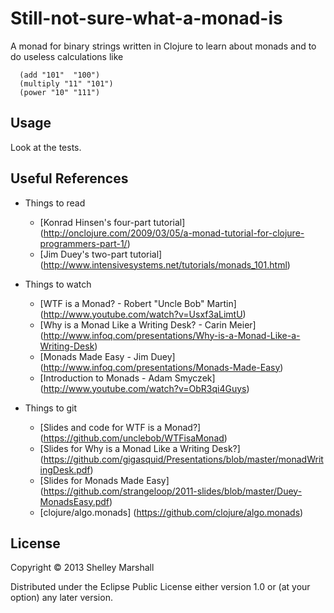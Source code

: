 # Still-not-sure-what-a-monad-is

A monad for binary strings written in Clojure to learn about monads and to do useless calculations like

      (add "101"  "100")
      (multiply "11" "101")
      (power "10" "111")
      
## Usage

Look at the tests.

## Useful References

* Things to read
  * [Konrad Hinsen's four-part tutorial] (http://onclojure.com/2009/03/05/a-monad-tutorial-for-clojure-programmers-part-1/)
  * [Jim Duey's two-part tutorial] (http://www.intensivesystems.net/tutorials/monads_101.html)

* Things to watch
  * [WTF is a Monad? - Robert "Uncle Bob" Martin] (http://www.youtube.com/watch?v=Usxf3aLimtU)
  * [Why is a Monad Like a Writing Desk? - Carin Meier] (http://www.infoq.com/presentations/Why-is-a-Monad-Like-a-Writing-Desk)
  * [Monads Made Easy - Jim Duey] (http://www.infoq.com/presentations/Monads-Made-Easy)
  * [Introduction to Monads - Adam Smyczek] (http://www.youtube.com/watch?v=ObR3qi4Guys)
  
* Things to git
  * [Slides and code for WTF is a Monad?] (https://github.com/unclebob/WTFisaMonad)
  * [Slides for Why is a Monad Like a Writing Desk?] (https://github.com/gigasquid/Presentations/blob/master/monadWritingDesk.pdf)
  * [Slides for Monads Made Easy] (https://github.com/strangeloop/2011-slides/blob/master/Duey-MonadsEasy.pdf)
  * [clojure/algo.monads] (https://github.com/clojure/algo.monads)
  
## License

Copyright © 2013 Shelley Marshall

Distributed under the Eclipse Public License either version 1.0 or (at
your option) any later version.
